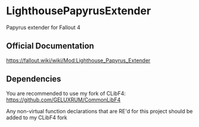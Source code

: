 # LighthousePapyrusExtender
Papyrus extender for Fallout 4

## Official Documentation
https://fallout.wiki/wiki/Mod:Lighthouse_Papyrus_Extender

## Dependencies
You are recommended to use my fork of CLibF4: https://github.com/GELUXRUM/CommonLibF4

Any non-virtual function declarations that are RE'd for this project should be added to my CLibF4 fork
